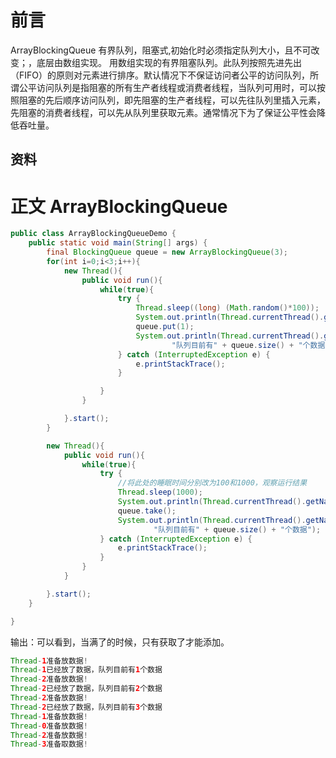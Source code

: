# 前言
ArrayBlockingQueue 有界队列，阻塞式,初始化时必须指定队列大小，且不可改变；，底层由数组实现。
用数组实现的有界阻塞队列。此队列按照先进先出（FIFO）的原则对元素进行排序。默认情况下不保证访问者公平的访问队列，所谓公平访问队列是指阻塞的所有生产者线程或消费者线程，当队列可用时，可以按照阻塞的先后顺序访问队列，即先阻塞的生产者线程，可以先往队列里插入元素，先阻塞的消费者线程，可以先从队列里获取元素。通常情况下为了保证公平性会降低吞吐量。

## 资料
# 正文 ArrayBlockingQueue
````java
public class ArrayBlockingQueueDemo {
    public static void main(String[] args) {
        final BlockingQueue queue = new ArrayBlockingQueue(3);
        for(int i=0;i<3;i++){
            new Thread(){
                public void run(){
                    while(true){
                        try {
                            Thread.sleep((long) (Math.random()*100));
                            System.out.println(Thread.currentThread().getName() + "准备放数据!");
                            queue.put(1);
                            System.out.println(Thread.currentThread().getName() + "已经放了数据，" +
                                    "队列目前有" + queue.size() + "个数据");
                        } catch (InterruptedException e) {
                            e.printStackTrace();
                        }

                    }
                }

            }.start();
        }

        new Thread(){
            public void run(){
                while(true){
                    try {
                        //将此处的睡眠时间分别改为100和1000，观察运行结果
                        Thread.sleep(1000);
                        System.out.println(Thread.currentThread().getName() + "准备取数据!");
                        queue.take();
                        System.out.println(Thread.currentThread().getName() + "已经取走数据，" +
                                "队列目前有" + queue.size() + "个数据");
                    } catch (InterruptedException e) {
                        e.printStackTrace();
                    }
                }
            }

        }.start();
    }

}
````
输出：可以看到，当满了的时候，只有获取了才能添加。
````java
Thread-1准备放数据!
Thread-1已经放了数据，队列目前有1个数据
Thread-2准备放数据!
Thread-2已经放了数据，队列目前有2个数据
Thread-2准备放数据!
Thread-2已经放了数据，队列目前有3个数据
Thread-1准备放数据!
Thread-0准备放数据!
Thread-2准备放数据!
Thread-3准备取数据!
````